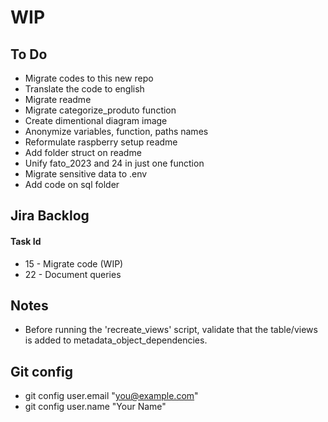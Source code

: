 # WIP
## To Do
* Migrate codes to this new repo
* Translate the code to english
* Migrate readme
* Migrate categorize_produto function
* Create dimentional diagram image
* Anonymize variables, function, paths names
* Reformulate raspberry setup readme
* Add folder struct on readme
* Unify fato_2023 and 24 in just one function
* Migrate sensitive data to .env
* Add code on sql folder

## Jira Backlog
#### Task Id 
* 15 - Migrate code (WIP)
* 22 - Document queries

## Notes
* Before running the 'recreate_views' script, validate that the table/views is added to metadata_object_dependencies.

## Git config
* git config user.email "you@example.com"
* git config user.name "Your Name"